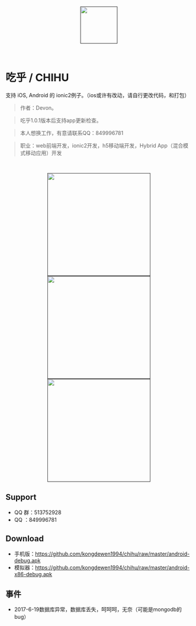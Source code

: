 <p align="center"><a href="" target="_blank"><img width="100"src="https://github.com/kongdewen1994/chihu/blob/master/resources/android/icon/drawable-xxhdpi-icon.png"></a></p>

<p align="center">
  <a href="https://github.com/kongdewen1994/chihu"><img src="https://img.shields.io/badge/APP-吃乎-blue.svg" alt=""></a>
  <a href="https://github.com/kongdewen1994/chihu"><img src="https://img.shields.io/badge/QQ%20Group-513752928-red.svg" alt=""></a>
  <a href="https://github.com/kongdewen1994/chihu"><img src="https://img.shields.io/badge/Beta-1.1.0-blue.svg" alt=""></a>
  <a href="https://github.com/kongdewen1994/chihu"><img src="https://img.shields.io/badge/ionic2-3.0.1-blue.svg" alt=""></a>
  <a href="https://github.com/kongdewen1994/chihu"><img src="https://img.shields.io/badge/platforms-iOS%7CAndroid-lightgrey.svg" alt=""></a>
  <a href="https://github.com/kongdewen1994/chihu"><img src="https://img.shields.io/badge/WeChat-Devon1994-brightgreen.svg" alt=""></a>
  
</p>


# 吃乎 / CHIHU


支持 iOS, Android 的 ionic2例子。（ios或许有改动，请自行更改代码，和打包）
> 作者：Devon。

>吃乎1.0.1版本后支持app更新检查。

>本人想换工作，有意请联系QQ：849996781

>职业：web前端开发，ionic2开发，h5移动端开发，Hybrid App（混合模式移动应用）开发


<br/>

<p align="center"><a href="" target="_blank"><img width="278"src="https://github.com/kongdewen1994/chihu/blob/master/test/Screenshot_20170528-171033.png"></a>
<a href="" target="_blank"><img width="278"src="https://github.com/kongdewen1994/chihu/blob/master/test/Screenshot_20170528-171404.png"></a>
<a href="" target="_blank"><img width="278"src="https://github.com/kongdewen1994/chihu/blob/master/test/Screenshot_20170528-171432.png"></a>
</p>


## Support
- QQ 群：513752928
- QQ ：849996781

## Download
- 手机版：https://github.com/kongdewen1994/chihu/raw/master/android-debug.apk
- 模拟器：https://github.com/kongdewen1994/chihu/raw/master/android-x86-debug.apk

## 事件
- 2017-6-19数据库异常，数据库丢失，呵呵呵，无奈（可能是mongodb的bug）


